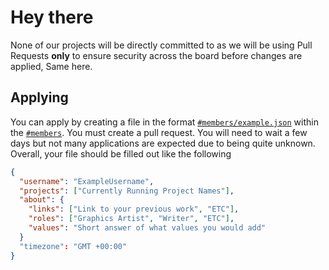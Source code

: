 # Hey there
None of our projects will be directly committed to as we will be using Pull Requests **only** to ensure security across the board before changes are applied, Same here.

## Applying
You can apply by creating a file in the format [`#members/example.json`](#members/example.json) within the [`#members`](#members). You must create a pull request.
You will need to wait a few days but not many applications are expected due to being quite unknown. Overall, your file should be filled out like the following

```json
{
  "username": "ExampleUsername",
  "projects": ["Currently Running Project Names"],
  "about": {
    "links": ["Link to your previous work", "ETC"],
    "roles": ["Graphics Artist", "Writer", "ETC"],
    "values": "Short answer of what values you would add"
  }
  "timezone": "GMT +00:00"
}
```
